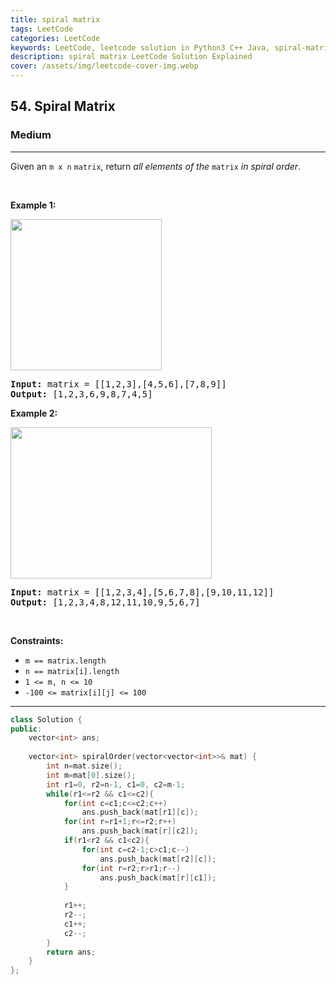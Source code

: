 ```yaml
---
title: spiral matrix
tags: LeetCode
categories: LeetCode
keywords: LeetCode, leetcode solution in Python3 C++ Java, spiral-matrix solution
description: spiral matrix LeetCode Solution Explained
cover: /assets/img/leetcode-cover-img.webp
---
```



<h2>54. Spiral Matrix</h2><h3>Medium</h3><hr><div><p>Given an <code>m x n</code> <code>matrix</code>, return <em>all elements of the</em> <code>matrix</code> <em>in spiral order</em>.</p>

<p>&nbsp;</p>
<p><strong>Example 1:</strong></p>
<img alt="" src="https://assets.leetcode.com/uploads/2020/11/13/spiral1.jpg" style="width: 242px; height: 242px;">
<pre><strong>Input:</strong> matrix = [[1,2,3],[4,5,6],[7,8,9]]
<strong>Output:</strong> [1,2,3,6,9,8,7,4,5]
</pre>

<p><strong>Example 2:</strong></p>
<img alt="" src="https://assets.leetcode.com/uploads/2020/11/13/spiral.jpg" style="width: 322px; height: 242px;">
<pre><strong>Input:</strong> matrix = [[1,2,3,4],[5,6,7,8],[9,10,11,12]]
<strong>Output:</strong> [1,2,3,4,8,12,11,10,9,5,6,7]
</pre>

<p>&nbsp;</p>
<p><strong>Constraints:</strong></p>

<ul>
	<li><code>m == matrix.length</code></li>
	<li><code>n == matrix[i].length</code></li>
	<li><code>1 &lt;= m, n &lt;= 10</code></li>
	<li><code>-100 &lt;= matrix[i][j] &lt;= 100</code></li>
</ul>
</div>

---




```cpp
class Solution {
public:
    vector<int> ans;
    
    vector<int> spiralOrder(vector<vector<int>>& mat) {
        int n=mat.size();
        int m=mat[0].size();
        int r1=0, r2=n-1, c1=0, c2=m-1;
        while(r1<=r2 && c1<=c2){
            for(int c=c1;c<=c2;c++)
                ans.push_back(mat[r1][c]);
            for(int r=r1+1;r<=r2;r++)
                ans.push_back(mat[r][c2]);
            if(r1<r2 && c1<c2){
                for(int c=c2-1;c>c1;c--)
                    ans.push_back(mat[r2][c]);
                for(int r=r2;r>r1;r--)
                    ans.push_back(mat[r][c1]);
            }
            
            r1++;
            r2--;
            c1++;
            c2--;
        }
        return ans;
    }
};
```
